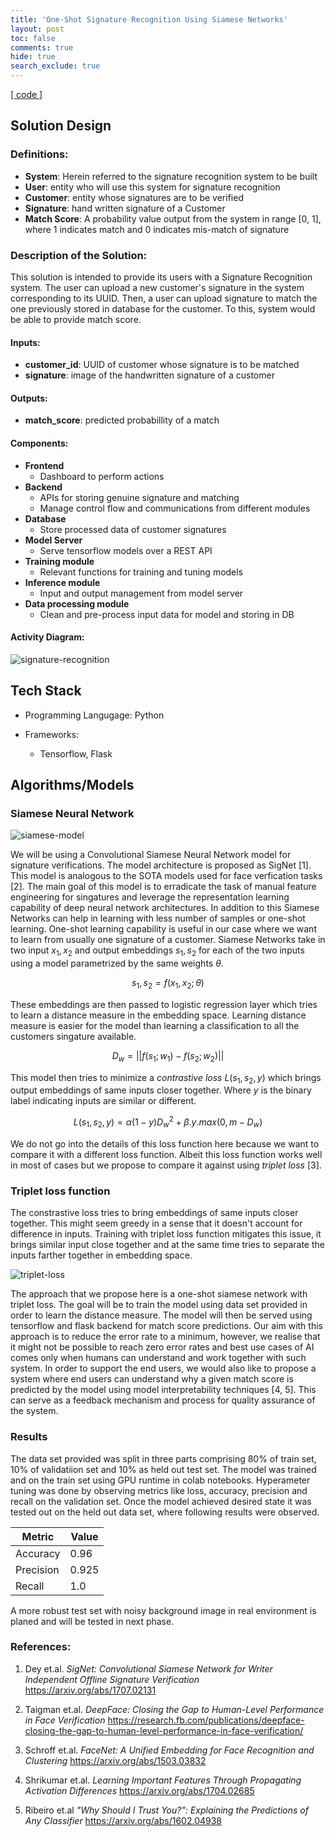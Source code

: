 ```yaml
---
title: 'One-Shot Signature Recognition Using Siamese Networks'
layout: post
toc: false
comments: true
hide: true
search_exclude: true
---
```


[[ code ]](https://github.com/shakti365/Signature-Forgery-Detection)

## Solution Design

### Definitions:

- **System**: Herein referred to the signature recognition system to be built
- **User**: entity who will use this system for signature recognition
- **Customer**: entity whose signatures are to be verified
- **Signature**: hand written signature of a Customer
- **Match Score**: A probability value output from the system in range [0, 1], where 1 indicates match and 0 indicates mis-match of signature

### Description of the Solution:

This solution is intended to provide its users with a Signature Recognition system. The user can upload a new customer's signature in the system corresponding to its UUID. Then, a user can upload signature to match the one previously stored in database for the customer. To this, system would be able to provide match score.

#### Inputs:

- **customer_id**: UUID of customer whose signature is to be matched
- **signature**: image of the handwritten signature of a customer

#### Outputs:

- **match_score**: predicted probabillity of a match

#### Components:

- **Frontend**
  - Dashboard to perform actions
- **Backend**
  - APIs for storing genuine signature and matching
  - Manage control flow and communications from different modules
- **Database**
  - Store processed data of customer signatures
- **Model Server**
  - Serve tensorflow models over a REST API
- **Training module**
  - Relevant functions for training and tuning models
- **Inference module**
  - Input and output management from model server
- **Data processing module**
  - Clean and pre-process input data for model and storing in DB

#### Activity Diagram:

![signature-recognition](https://i.imgur.com/4kbye9S.png)

## Tech Stack 

- Programming Langugage: Python
- Frameworks:

  - Tensorflow, Flask


## Algorithms/Models

### Siamese Neural Network

![siamese-model](https://i.imgur.com/lwRkFYF.png)

We will be using a Convolutional Siamese Neural Network model for signature verifications. The model architecture is proposed as SigNet [1]. This model is analogous to the SOTA models used for face verfication tasks [2]. The main goal of this model is to erradicate the task of manual feature engineering for singatures and leverage the representation learning capability of deep neural network architectures. In addition to this Siamese Networks can help in learning with less number of samples or one-shot learning. One-shot learning capability is useful in our case where we want to learn from usually one signature of a customer. Siamese Networks take in two input $x_1, x_2$ and output embeddings $s_1, s_2$ for each of the two inputs using a model parametrized by the same weights $\theta$.

$$
s_1, s_2 = f(x_1, x_2;\theta)
$$

These embeddings are then passed to logistic regression layer which tries to learn a distance measure in the embedding space. Learning distance measure is easier for the model than learning a classification to all the customers singature available.

$$
D_w = ||f(s_1;w_1) - f(s_2;w_2)||
$$

This model then tries to minimize a *contrastive loss* $L(s_1, s_2, y)$ which brings output embeddings of same inputs closer together. Where $y$ is the binary label indicating inputs are similar or different.

$$
L(s_1, s_2, y) = \alpha(1-y)D_{w}^2 + \beta.y .max(0, m-D_w)
$$

We do not go into the details of this loss function here because we want to compare it with a different loss function. Albeit this loss function works well in most of cases but we propose to compare it against using *triplet loss* [3].

### Triplet loss function

The constrastive loss tries to bring embeddings of same inputs closer together. This might seem greedy in a sense that it doesn't account for difference in inputs. Training with triplet loss function mitigates this issue, it brings similar input close together and at the same time tries to separate the inputs farther together in embedding space.

 ![triplet-loss](https://i.imgur.com/QyIWduV.png)

The approach that we propose here is a one-shot siamese network with triplet loss. The goal will be to train the model using data set provided in order to learn the distance measure. The model will then be served using tensorflow and flask backend for match score predictions. Our aim with this approach is to reduce the error rate to a minimum, however, we realise that it might not be possible to reach zero error rates and best use cases of AI comes only when humans can understand and work together with such system. In order to support the end users, we would also like to propose a system where end users can understand why a given match score is predicted by the model using model interpretability techniques [4, 5]. This can serve as a feedback mechanism and process for quality assurance of the system. 

### Results

The data set provided was split in three parts comprising 80% of train set, 10% of validatiion set and 10% as held out test set. The model was trained and on the train set using GPU runtime in colab notebooks. Hyperameter tuning was done by observing metrics like loss, accuracy, precision and recall on the validation set. Once the model achieved desired state it was tested out on the held out data set, where following results were observed.

| Metric    | Value |
| --------- | ----- |
| Accuracy  | 0.96  |
| Precision | 0.925 |
| Recall    | 1.0   |

A more robust test set with noisy background image in real environment is planed and will be tested in next phase.

### References:

1. Dey et.al. *SigNet: Convolutional Siamese Network for Writer Independent Offline Signature Verification* https://arxiv.org/abs/1707.02131

2. Taigman et.al. *DeepFace: Closing the Gap to Human-Level Performance in Face Verification* https://research.fb.com/publications/deepface-closing-the-gap-to-human-level-performance-in-face-verification/

3. Schroff et.al. *FaceNet: A Unified Embedding for Face Recognition and Clustering* https://arxiv.org/abs/1503.03832

4. Shrikumar et.al. *Learning Important Features Through Propagating Activation Differences* https://arxiv.org/abs/1704.02685

5. Ribeiro et.al *"Why Should I Trust You?": Explaining the Predictions of Any Classifier* https://arxiv.org/abs/1602.04938